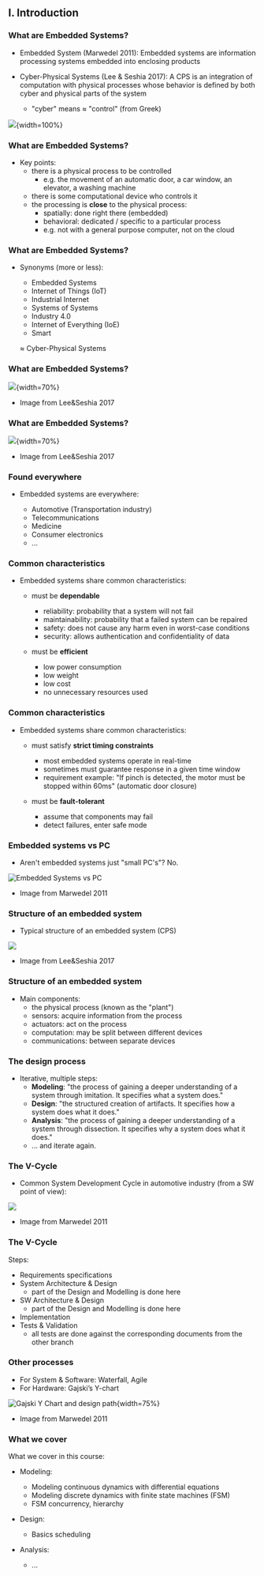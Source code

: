 ## I. Introduction

### What are Embedded Systems?

- Embedded System (Marwedel 2011): Embedded systems are information processing systems embedded into enclosing products

- Cyber-Physical Systems (Lee & Seshia 2017): A CPS is an integration of computation with physical processes
whose behavior is defined by both cyber and physical parts of the system
    * "cyber" means $\approx$ "control" (from Greek)

![](fig/Definition_Embedded.png){width=100%}


### What are Embedded Systems?

- Key points:
    - there is a physical process to be controlled
        - e.g. the movement of an automatic door, a car window, an elevator, a washing machine
    - there is some computational device who controls it
    - the processing is **close** to the physical process:
        - spatially:   done right there (embedded)
        - behavioral:  dedicated / specific to a particular process
        - e.g. not with a general purpose computer, not on the cloud

### What are Embedded Systems?

- Synonyms (more or less):
  - Embedded Systems
  - Internet of Things (IoT)
  - Industrial Internet
  - Systems of Systems
  - Industry 4.0
  - Internet of Everything (IoE)
  - Smart <Everything>

  $\approx$ Cyber-Physical Systems

### What are Embedded Systems?

![](fig/Intro_Elephant1.png){width=70%}

* Image from Lee&Seshia 2017

### What are Embedded Systems?

![](fig/Intro_Elephant2.png){width=70%}

* Image from Lee&Seshia 2017
  
### Found everywhere

- Embedded systems are everywhere:
  
   - Automotive (Transportation industry)
   - Telecommunications
   - Medicine
   - Consumer electronics
   - ...
   
### Common characteristics

- Embedded systems share common characteristics:
  - must be **dependable**
      - reliability: probability that a system will not fail
      - maintainability: probability that a failed system can be repaired
      - safety: does not cause any harm even in worst-case conditions
      - security: allows authentication and confidentiality of data

  - must be **efficient**
      - low power consumption
      - low weight
      - low cost
      - no unnecessary resources used
  
### Common characteristics 

- Embedded systems share common characteristics:
   - must satisfy **strict timing constraints**
       - most embedded systems operate in real-time
       - sometimes must guarantee response in a given time window
       - requirement example: "If pinch is detected, the motor must be stopped within 60ms" (automatic door closure)
       
  - must be **fault-tolerant**
       - assume that components may fail
       - detect failures, enter safe mode
  
   
### Embedded systems vs PC

* Aren't embedded systems just "small PC's"? No.

![Embedded Systems vs PC](fig/Intro_EmbeddedVsPC_Mw.png)

* Image from Marwedel 2011

### Structure of an embedded system

* Typical structure of an embedded system (CPS)

![](fig/Intro_ExampleStructure_LS.png)

* Image from Lee&Seshia 2017

### Structure of an embedded system

* Main components:
   - the physical process (known as the "plant")
   - sensors: acquire information from the process
   - actuators: act on the process
   - computation: may be split between different devices
   - communications: between separate devices

### The design process

- Iterative, multiple steps:
   - **Modeling**:  "the process of gaining a deeper understanding of a system through imitation. It specifies what a system does."
   - **Design**:    "the structured creation of artifacts. It specifies how a system does what it does."
   - **Analysis**:  "the process of gaining a deeper understanding of a system through dissection. It specifies why a system does what it does."
   - ... and iterate again.
   
### The V-Cycle

* Common System Development Cycle in automotive industry (from a SW point of view):

![](fig/Intro_VCycle_Mw.png)

* Image from Marwedel 2011

### The V-Cycle

Steps:

* Requirements specifications
* System Architecture & Design
   * part of the Design and Modelling is done here
* SW Architecture & Design
   * part of the Design and Modelling is done here
* Implementation
* Tests & Validation
   * all tests are done against the corresponding documents from the other branch

### Other processes

* For System & Software: Waterfall, Agile
* For Hardware: Gajski’s Y-chart

![Gajski Y Chart and design path](fig/Intro_GajskiYChart.png){width=75%}

* Image from Marwedel 2011


### What we cover

What we cover in this course:

- Modeling:

  - Modeling continuous dynamics with differential equations
  - Modeling discrete dynamics with finite state machines (FSM)
  - FSM concurrency, hierarchy

- Design:

  - Basics scheduling

- Analysis:

  - ...